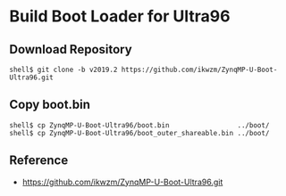 Build Boot Loader for Ultra96
====================================================================================

## Download Repository

```console
shell$ git clone -b v2019.2 https://github.com/ikwzm/ZynqMP-U-Boot-Ultra96.git
```

## Copy boot.bin

```
shell$ cp ZynqMP-U-Boot-Ultra96/boot.bin                 ../boot/
shell$ cp ZynqMP-U-Boot-Ultra96/boot_outer_shareable.bin ../boot/
```

## Reference

* https://github.com/ikwzm/ZynqMP-U-Boot-Ultra96.git

